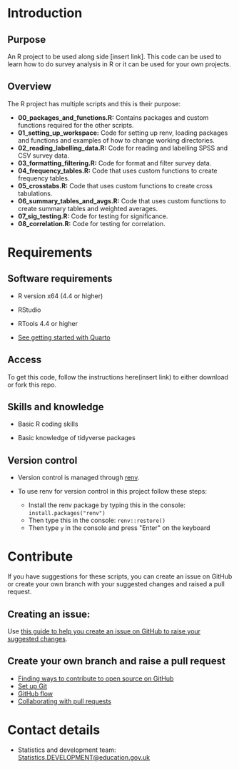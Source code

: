 # Introduction

## Purpose

An R project to be used along side [insert link]. This code can be used to learn how to do survey analysis in R or it can be used for your own projects.

## Overview

The R project has multiple scripts and this is their purpose:

-   **00_packages_and_functions.R:** Contains packages and custom functions required for the other scripts. 
-   **01_setting_up_workspace:** Code for setting up renv, loading packages and functions and examples of how to change working directories.
-   **02_reading_labelling_data.R:**  Code for reading and labelling SPSS and CSV survey data.
-   **03_formatting_filtering.R:** Code for format and filter survey data.
-   **04_frequency_tables.R:** Code that uses custom functions to create frequency tables.
-   **05_crosstabs.R:**  Code that uses custom functions to create cross tabulations.
-   **06_summary_tables_and_avgs.R:** Code that uses custom functions to create summary tables and weighted averages.
-   **07_sig_testing.R:** Code for testing for significance.
-   **08_correlation.R:** Code for testing for correlation.


# Requirements

## Software requirements

-   R version x64 (4.4 or higher)

-   RStudio

-   RTools 4.4 or higher

-   [See getting started with Quarto](https://quarto.org/docs/get-started/)

## Access

To get this code, follow the instructions here(insert link) to either download or fork this repo. 

## Skills and knowledge

-   Basic R coding skills

-   Basic knowledge of tidyverse packages

## Version control

-   Version control is managed through [renv](https://rstudio.github.io/renv/articles/renv.html).
-   To use renv for version control in this project follow these steps: 

    -   Install the renv package by typing this in the console: `install.packages("renv")`
    -   Then type this in the console: `renv::restore()`
    -   Then type `y` in the console and press "Enter" on the keyboard
    
# Contribute

If you have suggestions for these scripts, you can create an issue on GitHub or create your own branch with your suggested changes and raised a pull request. 

## Creating an issue: 

Use [this guide to help you create an issue on GitHub to raise your suggested changes](https://docs.github.com/en/issues/tracking-your-work-with-issues/using-issues/creating-an-issue).

## Create your own branch and raise a pull request

-   [Finding ways to contribute to open source on GitHub](https://docs.github.com/en/get-started/exploring-projects-on-github/finding-ways-to-contribute-to-open-source-on-github)
-   [Set up Git](https://docs.github.com/en/get-started/getting-started-with-git/set-up-git)
-   [GitHub flow](https://docs.github.com/en/get-started/using-github/github-flow)
-   [Collaborating with pull requests](https://docs.github.com/en/pull-requests/collaborating-with-pull-requests)

# Contact details

- Statistics and development team: [Statistics.DEVELOPMENT@education.gov.uk](mailto:Statistics.DEVELOPMENT@education.gov.uk)

